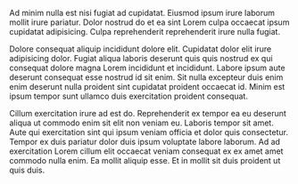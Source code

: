 Ad minim nulla est nisi fugiat ad cupidatat. Eiusmod ipsum irure laborum mollit irure pariatur. Dolor nostrud do et ea sint Lorem culpa occaecat ipsum cupidatat adipisicing. Culpa reprehenderit reprehenderit irure nulla fugiat.

Dolore consequat aliquip incididunt dolore elit. Cupidatat dolor elit irure adipisicing dolor. Fugiat aliqua laboris deserunt quis quis nostrud ex qui consequat dolore magna Lorem incididunt et incididunt. Labore ipsum aute deserunt consequat esse nostrud id sit enim. Sit nulla excepteur duis enim enim deserunt nulla proident sint cupidatat proident occaecat id. Minim est ipsum tempor sunt ullamco duis exercitation proident consequat.

Cillum exercitation irure ad est do. Reprehenderit ex tempor ea eu deserunt aliqua ut commodo enim sit elit non veniam eu. Laboris tempor sit amet. Aute qui exercitation sint qui ipsum veniam officia et dolor quis consectetur. Tempor ex duis pariatur dolor duis ipsum voluptate labore laborum. Ad ad exercitation Lorem cillum elit occaecat veniam consequat ex ex amet amet commodo nulla enim. Ea mollit aliquip esse. Et in mollit sit duis proident ut quis duis.